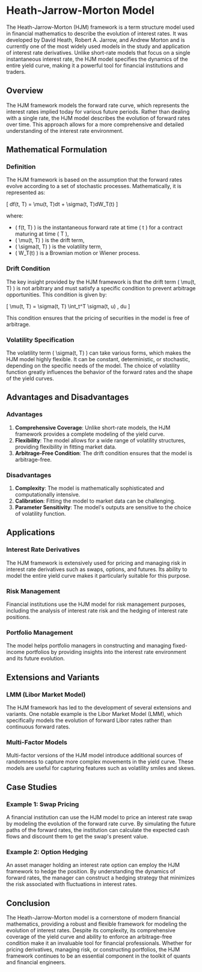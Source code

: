 # Heath-Jarrow-Morton Model

The Heath-Jarrow-Morton (HJM) framework is a term structure model used in financial mathematics to describe the evolution of interest rates. It was developed by David Heath, Robert A. Jarrow, and Andrew Morton and is currently one of the most widely used models in the study and application of interest rate derivatives. Unlike short-rate models that focus on a single instantaneous interest rate, the HJM model specifies the dynamics of the entire yield curve, making it a powerful tool for financial institutions and traders.

## Overview

The HJM framework models the forward rate curve, which represents the interest rates implied today for various future periods. Rather than dealing with a single rate, the HJM model describes the evolution of forward rates over time. This approach allows for a more comprehensive and detailed understanding of the interest rate environment.

## Mathematical Formulation

### Definition

The HJM framework is based on the assumption that the forward rates evolve according to a set of stochastic processes. Mathematically, it is represented as:

\[ df(t, T) = \mu(t, T)dt + \sigma(t, T)dW_T(t) \]

where:
- \( f(t, T) \) is the instantaneous forward rate at time \( t \) for a contract maturing at time \( T \),
- \( \mu(t, T) \) is the drift term,
- \( \sigma(t, T) \) is the volatility term,
- \( W_T(t) \) is a Brownian motion or Wiener process.

### Drift Condition

The key insight provided by the HJM framework is that the drift term \( \mu(t, T) \) is not arbitrary and must satisfy a specific condition to prevent arbitrage opportunities. This condition is given by:

\[ \mu(t, T) = \sigma(t, T) \int_t^T \sigma(t, u) \, du \]

This condition ensures that the pricing of securities in the model is free of arbitrage.

### Volatility Specification

The volatility term \( \sigma(t, T) \) can take various forms, which makes the HJM model highly flexible. It can be constant, deterministic, or stochastic, depending on the specific needs of the model. The choice of volatility function greatly influences the behavior of the forward rates and the shape of the yield curves.

## Advantages and Disadvantages

### Advantages

1. **Comprehensive Coverage**: Unlike short-rate models, the HJM framework provides a complete modeling of the yield curve.
2. **Flexibility**: The model allows for a wide range of volatility structures, providing flexibility in fitting market data.
3. **Arbitrage-Free Condition**: The drift condition ensures that the model is arbitrage-free.

### Disadvantages

1. **Complexity**: The model is mathematically sophisticated and computationally intensive.
2. **Calibration**: Fitting the model to market data can be challenging.
3. **Parameter Sensitivity**: The model's outputs are sensitive to the choice of volatility function.

## Applications

### Interest Rate Derivatives

The HJM framework is extensively used for pricing and managing risk in interest rate derivatives such as swaps, options, and futures. Its ability to model the entire yield curve makes it particularly suitable for this purpose.

### Risk Management

Financial institutions use the HJM model for risk management purposes, including the analysis of interest rate risk and the hedging of interest rate positions.

### Portfolio Management

The model helps portfolio managers in constructing and managing fixed-income portfolios by providing insights into the interest rate environment and its future evolution.

## Extensions and Variants

### LMM (Libor Market Model)

The HJM framework has led to the development of several extensions and variants. One notable example is the Libor Market Model (LMM), which specifically models the evolution of forward Libor rates rather than continuous forward rates.

### Multi-Factor Models

Multi-factor versions of the HJM model introduce additional sources of randomness to capture more complex movements in the yield curve. These models are useful for capturing features such as volatility smiles and skews.

## Case Studies

### Example 1: Swap Pricing

A financial institution can use the HJM model to price an interest rate swap by modeling the evolution of the forward rate curve. By simulating the future paths of the forward rates, the institution can calculate the expected cash flows and discount them to get the swap's present value.

### Example 2: Option Hedging

An asset manager holding an interest rate option can employ the HJM framework to hedge the position. By understanding the dynamics of forward rates, the manager can construct a hedging strategy that minimizes the risk associated with fluctuations in interest rates.

## Conclusion

The Heath-Jarrow-Morton model is a cornerstone of modern financial mathematics, providing a robust and flexible framework for modeling the evolution of interest rates. Despite its complexity, its comprehensive coverage of the yield curve and ability to enforce an arbitrage-free condition make it an invaluable tool for financial professionals. Whether for pricing derivatives, managing risk, or constructing portfolios, the HJM framework continues to be an essential component in the toolkit of quants and financial engineers.